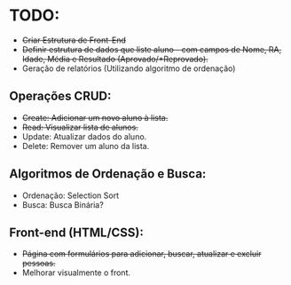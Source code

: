 # TODO:
- ~~Criar Estrutura de Front-End~~
- ~~Definir estrutura de dados que liste aluno - com campos de Nome, RA, Idade, Média e Resultado (Aprovado/*Reprovado).~~
- Geração de relatórios (Utilizando algoritmo de ordenação)

## Operações CRUD:
- ~~Create: Adicionar um novo aluno à lista.~~
- ~~Read: Visualizar lista de alunos.~~
- Update: Atualizar dados do aluno.
- Delete: Remover um aluno da lista.

## Algoritmos de Ordenação e Busca:
- Ordenação: Selection Sort
- Busca: Busca Binária?

## Front-end (HTML/CSS):
- ~~Página com formulários para adicionar, buscar, atualizar e excluir pessoas.~~
- Melhorar visualmente o front.